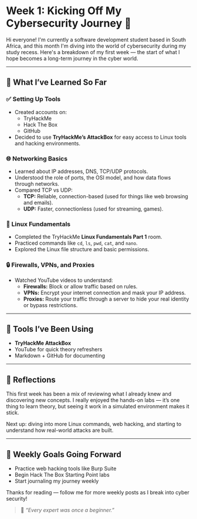 # Week 1: Kicking Off My Cybersecurity Journey 🚀

Hi everyone! I'm currently a software development student based in South Africa, and this month I'm diving into the world of cybersecurity during my study recess. Here's a breakdown of my first week — the start of what I hope becomes a long-term journey in the cyber world.

---

## 🧠 What I’ve Learned So Far

### ✅ Setting Up Tools
- Created accounts on:
  - TryHackMe
  - Hack The Box
  - GitHub
- Decided to use **TryHackMe’s AttackBox** for easy access to Linux tools and hacking environments.

### 🌐 Networking Basics
- Learned about IP addresses, DNS, TCP/UDP protocols.
- Understood the role of ports, the OSI model, and how data flows through networks.
- Compared TCP vs UDP:
  - **TCP:** Reliable, connection-based (used for things like web browsing and emails).
  - **UDP:** Faster, connectionless (used for streaming, games).

### 🐧 Linux Fundamentals
- Completed the TryHackMe **Linux Fundamentals Part 1** room.
- Practiced commands like `cd`, `ls`, `pwd`, `cat`, and `nano`.
- Explored the Linux file structure and basic permissions.

### 🔒 Firewalls, VPNs, and Proxies
- Watched YouTube videos to understand:
  - **Firewalls:** Block or allow traffic based on rules.
  - **VPNs:** Encrypt your internet connection and mask your IP address.
  - **Proxies:** Route your traffic through a server to hide your real identity or bypass restrictions.

---

## 🔧 Tools I’ve Been Using
- **TryHackMe AttackBox**
- YouTube for quick theory refreshers
- Markdown + GitHub for documenting

---

## 💬 Reflections
This first week has been a mix of reviewing what I already knew and discovering new concepts. I really enjoyed the hands-on labs — it’s one thing to learn theory, but seeing it work in a simulated environment makes it stick.

Next up: diving into more Linux commands, web hacking, and starting to understand how real-world attacks are built.

---

## 📅 Weekly Goals Going Forward
- Practice web hacking tools like Burp Suite
- Begin Hack The Box Starting Point labs
- Start journaling my journey weekly

Thanks for reading — follow me for more weekly posts as I break into cyber security!

> 🚀 *“Every expert was once a beginner.”*
